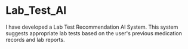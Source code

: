 # Lab_Test_AI

I have developed a Lab Test Recommendation AI System. This system suggests appropriate lab tests based on the user's previous medication records and lab reports.